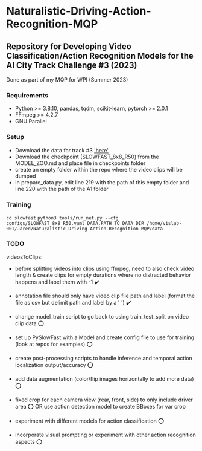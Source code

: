 # Naturalistic-Driving-Action-Recognition-MQP

## Repository for Developing Video Classification/Action Recognition Models for the AI City Track Challenge #3 (2023)
 
Done as part of my MQP for WPI (Summer 2023)

### Requirements
- Python >= 3.8.10, pandas, tqdm, scikit-learn, pytorch >= 2.0.1
- FFmpeg >= 4.2.7
- GNU Parallel 

### Setup
- Download the data for track #3 ['here'](https://www.aicitychallenge.org/2023-data-and-evaluation/)
- Download the checkpoint (SLOWFAST_8x8_R50) from the MODEL_ZOO.md and place file in checkpoints folder
- create an empty folder within the repo where the video clips will be dumped 
- in prepare_data.py, edit line 219 with the path of this empty folder and line 220 with the path of the A1 folder

### Training
`cd slowfast`
`python3 tools/run_net.py --cfg configs/SLOWFAST_8x8_R50.yaml DATA.PATH_TO_DATA_DIR /home/vislab-001/Jared/Naturalistic-Driving-Action-Recognition-MQP/data`

### TODO
videosToClips:
- before splitting videos into clips using ffmpeg, 
    need to also check video length &
    create clips for empty durations where no distracted behavior happens and label them with -1 :heavy_check_mark:

- annotation file should only have video clip file path and label (format the file as csv but delimit path and label by a ' ') :heavy_check_mark:

- change model_train script to go back to using train_test_split on video clip data :o:

- set up PySlowFast with a Model and create config file to use for training (look at repos for examples) :o:

- create post-processing scripts to handle inference and temporal action localization output/accuracy :o:

- add data augmentation (color/flip images horizontally to add more data) :o:

- fixed crop for each camera view (rear, front, side) to only include driver area :o:
    OR 
    use action detection model to create BBoxes for var crop

- experiment with different models for action classification :o:

- incorporate visual prompting or experiment with other action recognition aspects :o:
